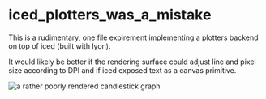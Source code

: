 # iced_plotters_was_a_mistake

This is a rudimentary, one file expirement implementing a plotters backend on top of iced (built with lyon).

It would likely be better if the rendering surface could adjust line and pixel size according to DPI and if iced exposed text as a canvas primitive.

![a rather poorly rendered candlestick graph](https://github.com/mobile-bungalow/iced_plotters_was_a_mistake/blob/master/media/stnk.png?raw=true)
